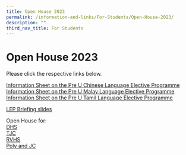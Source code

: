 ```yaml
---
title: Open House 2023
permalink: /information-and-links/For-Students/Open-House-2023/
description: ""
third_nav_title: For Students
---
```

Open House 2023
===============

Please click the respective links below.  
  
[Information Sheet on the Pre U Chinese Language Elective Programme](/files/Information%20Sheet%20on%20the%20Pre-U%20Chinese%20Language%20Elective%20Programme.pdf) <br>
[Information Sheet on the Pre U Malay Language Elective Programme](https://bedoksouthsec.moe.edu.sg/qql/slot/u755/Information%20and%20Links/For%20Students/Information%20Sheet%20on%20the%20Pre-U%20Malay%20Language%20Elective%20Programme.pdf)  
[Information Sheet on the Pre U Tamil Language Elective Programme](https://bedoksouthsec.moe.edu.sg/qql/slot/u755/Information%20and%20Links/For%20Students/Information%20Sheet%20on%20the%20Pre-%20U%20Tamil%20Language%20Elective%20Programme.pdf)  
  
[LEP Briefing slides](https://bedoksouthsec.moe.edu.sg/qql/slot/u755/Information%20and%20Links/For%20Students/LEP%20Briefings_Consolidated%20Info.pptx)  
  
Open House for:  
[DHS](https://bedoksouthsec.moe.edu.sg/qql/slot/u755/Information%20and%20Links/For%20Students/DHS%20Open%20House%20Poster%20to%20Schools.jpeg)  
[TJC](https://bedoksouthsec.moe.edu.sg/qql/slot/u755/Information%20and%20Links/For%20Students/TJC.JPG)  
[RVHS](https://bedoksouthsec.moe.edu.sg/qql/slot/u755/Information%20and%20Links/For%20Students/RVHS%20JC%20Open%20House%20Poster.jpg)  
[Poly and JC](https://bedoksouthsec.moe.edu.sg/qql/slot/u755/Information%20and%20Links/For%20Students/2023%20Open%20House%20Schedule_PolyJC.pdf)
